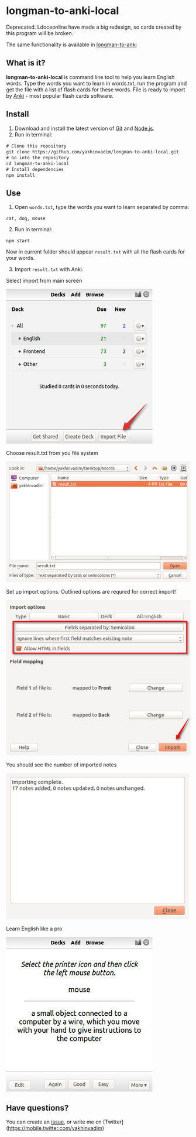 # longman-to-anki-local

Deprecated. Ldoceonline have made a big redesign, so cards created by this program will be broken.

The same functionality is available in [longman-to-anki](https://github.com/yakhinvadim/longman-to-anki)

## What is it?
**longman-to-anki-local** is command line tool to help you learn English words. Type the words you want to learn in words.txt, run the program and get the file with a list of flash cards for these words. File is ready to import by [Anki](http://ankisrs.net/) - most popular flash cards software.

## Install

1. Download and install the latest version of [Git](https://git-scm.com/) and [Node.js](https://nodejs.org/en/).
2. Run in terminal:
```
# Clone this repository
git clone https://github.com/yakhinvadim/longman-to-anki-local.git
# Go into the repository
cd longman-to-anki-local
# Install dependencies
npm install
```

## Use

1. Open `words.txt`, type the words you want to learn separated by comma:
```
cat, dog, mouse
```

2. Run in terminal:
```
npm start
```
Now in current folder should appear `result.txt` with all the flash cards for your words.

3. Import `result.txt` with Anki.

Select import from main screen

![Select import from main screen](https://raw.githubusercontent.com/yakhinvadim/longman-to-anki-local/master/images/1.png)

Choose result.txt from you file system

![Choose result.txt from you file system](https://raw.githubusercontent.com/yakhinvadim/longman-to-anki-local/master/images/2.png)

Set up import options. Outlined options are requred for correct import!

![Set up import options. Outlined options are important for correct import!](https://raw.githubusercontent.com/yakhinvadim/longman-to-anki-local/master/images/3.png)

You should see the number of imported notes

![You should see the number of imported notes](https://raw.githubusercontent.com/yakhinvadim/longman-to-anki-local/master/images/4.png)

Learn English like a pro

![Learn English like a pro](https://raw.githubusercontent.com/yakhinvadim/longman-to-anki-local/master/images/5.png)

## Have questions? 
You can create an [issue](https://github.com/yakhinvadim/longman-to-anki-local/issues/new), or write me on [Twitter] (https://mobile.twitter.com/yakhinvadim) 
